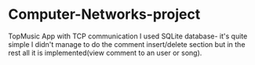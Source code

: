 # Computer-Networks-project
TopMusic App with TCP communication
I used SQLite database- it's quite simple
I didn't manage to do the comment insert/delete section but in the rest all it is implemented(view comment to an user or song).
